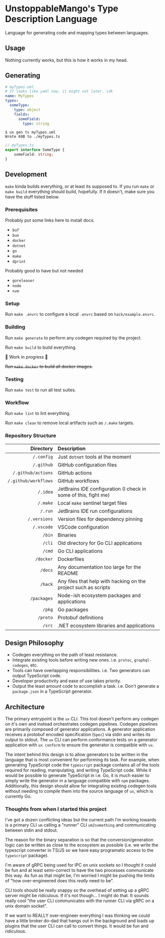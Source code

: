 # UnstoppableMango's Type Description Language

Language for generating code and mapping types between languages.

## Usage

Nothing currently works, but this is how it works in my head.

## Generating

```yaml
# myTypes.uml
# It looks like yaml now, it might not later. idk
name: MyTypes
types:
  someType:
    type: object
    fields:
      someField:
        type: string
```

```shell
$ ux gen ts myTypes.uml
Wrote 69B to ./myTypes.ts
```

```ts
// myTypes.ts
export interface SomeType {
	someField: string;
}
```

## Development

`make` kinda builds everything, or at least its supposed to.
If you run `make` or `make build` everything should build, hopefully.
If it doesn't, make sure you have the stuff listed below.

### Prerequisites

Probably put some links here to install docs.

- `buf`
- `bun`
- `docker`
- `dotnet`
- `go`
- `make`
- `dprint`

Probably good to have but not needed

- `goreleaser`
- `node`
- `nvm`

### Setup

Run `make .envrc` to configure a local `.envrc` based on `hack/example.envrc`.

### Building

Run `make generate` to perform any codegen required by the project.

Run `make build` to build everything.

🚧 Work in progress 🚧

~~Run `make docker` to build all docker images.~~

### Testing

Run `make test` to run all test suites.

### Workflow

Run `make lint` to lint everything.

Run `make clean` to remove local artifacts such as `/.make` targets.

### Repository Structure

|            Directory | Description                                                     |
| -------------------: | :-------------------------------------------------------------- |
|           `/.config` | Just `dotnet` tools at the moment                               |
|           `/.github` | GitHub configuration files                                      |
|   `/.github/actions` | GitHub actions                                                  |
| `/.github/workflows` | GitHub workflows                                                |
|             `/.idea` | JetBrains IDE configuration (I check in some of this, fight me) |
|             `/.make` | Local `make` sentinel target files                              |
|              `/.run` | JetBrains IDE run configurations                                |
|         `/.versions` | Version files for dependency pinning                            |
|           `/.vscode` | VSCode configuration                                            |
|               `/bin` | Binaries                                                        |
|               `/cli` | Old directory for Go CLI applications                           |
|               `/cmd` | Go CLI applications                                             |
|            `/docker` | Dockerfiles                                                     |
|              `/docs` | Any documentation too large for the README                      |
|              `/hack` | Any files that help with hacking on the project such as scripts |
|          `/packages` | Node-ish ecosystem packages and applications                    |
|               `/pkg` | Go packages                                                     |
|             `/proto` | Protobuf definitions                                            |
|               `/src` | .NET ecosystem libraries and applications                       |

## Design Philosophy

- Codegen everything on the path of least resistance.
- Integrate existing tools before writing new ones. i.e. `protoc`, `graphql-codegen`, etc.
- Tools can have overlapping responsibilities. i.e. Two generators can output TypeScript code.
- Developer productivity and ease of use takes priority.
- Output the least amount code to accomplish a task. i.e. Don't generate a `package.json` in a TypeScript generator.

## Architecture

The primary entrypoint is the `ux` CLI.
This tool doesn't perform any codegen on it's own and instead orchestrates codegen pipelines.
Codegen pipelines are primarily composed of generator applications.
A generator application receives a protobuf encoded specification (`Spec`) via stdin and writes its output to stdout.
The `ux` CLI can perform conformance tests on a generator application with `ux conform` to ensure the generator is compatible with `ux`.

The intent behind this design is to allow generators to be written in the language that is most convenient for performing its task.
For example, when generating TypeScript code the `typescript` package contains all of the tools required for reading, manipulating, and writing TypeScript code.
While it would be possible to generate TypeScript in i.e. Go, it is much easier to simply write the generator in a language compatible with `npm` packages.
Additionally, this design should allow for integrating existing codegen tools without needing to compile them into the source language of `ux`, which is currently Go.

### Thoughts from when I started this project

I've got a dozen conflicting ideas but the current path I'm working towards is a primary CLI `um` calling a "runner" CLI `um2something` and communicating between stdin and stdout.

The reason for the binary separation is so that the conversion/generation logic can be written as close to the ecosystem as possible (i.e. we write the typescript converter in TS/JS so we have easy programatic access to the `typescript` package).

I'm aware of gRPC being used for IPC on unix sockets so I thought it could be fun and at least semi-correct to have the two processes communicate this way.
As fun as that might be, I'm worried I might be pushing the limits of "how over-engineered does this _really_ need to be".

CLI tools should be really snappy so the overhead of setting up a gRPC server might be ridiculous. If it's not though... I might do that. It sounds really cool "the user CLI communicates with the runner CLI via gRPC on a unix domain socket".

If we want to REALLY over-engineer everything I was thinking we could have a little broker do-dad that hangs out in the background and loads up plugins that the user CLI can call to convert things. It would be fun and ridiculous.
